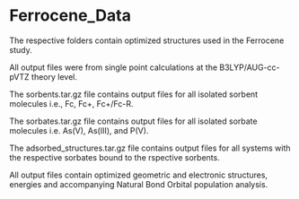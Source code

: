 # Ferrocene_Data

The respective folders contain optimized structures used in the Ferrocene study.

All output files were from single point calculations at the B3LYP/AUG-cc-pVTZ theory level.

The sorbents.tar.gz file contains output files for all isolated sorbent molecules i.e., Fc, Fc+, Fc+/Fc-R.

The sorbates.tar.gz file contains output files for all isolated sorbate molecules i.e. As(V), As(III), and P(V).

The adsorbed_structures.tar.gz file contains output files for all systems with the respective sorbates bound to the rspective sorbents. 

All output files contain optimized geometric and electronic structures, energies and accompanying Natural Bond Orbital population analysis.  
